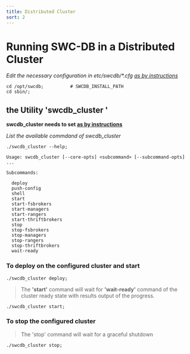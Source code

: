 ```yaml
---
title: Distributed Cluster
sort: 2
---
```



# Running SWC-DB in a Distributed Cluster

_Edit the necessary configuration in etc/swcdb/*.cfg [as by instructions](/swc-db/configure/)_

```
cd /opt/swcdb;          # SWCDB_INSTALL_PATH
cd sbin/;
```

## the Utility 'swcdb_cluster '

  **swcdb_cluster needs to set [as by instructions](/swc-db/install/swcdb_cluster/)**
  
  _List the available commdand of swcdb_cluster_

```
./swcdb_cluster --help;
```

```text 
Usage: swcdb_cluster [--core-opts] <subcommand> [--subcommand-opts] ...

Subcommands:

  deploy
  push-config
  shell
  start
  start-fsbrokers
  start-managers
  start-rangers
  start-thriftbrokers
  stop
  stop-fsbrokers
  stop-managers
  stop-rangers
  stop-thriftbrokers
  wait-ready

```

### To deploy on the configured cluster and start
```
./swcdb_cluster deploy; 
```
> The **'start'** command will wait for **'wait-ready'** command of the cluster ready state with results output of the progress.
```
./swcdb_cluster start;
```

### To stop the configured cluster
> The 'stop' command will wait for a graceful shutdown
```
./swcdb_cluster stop;
```

